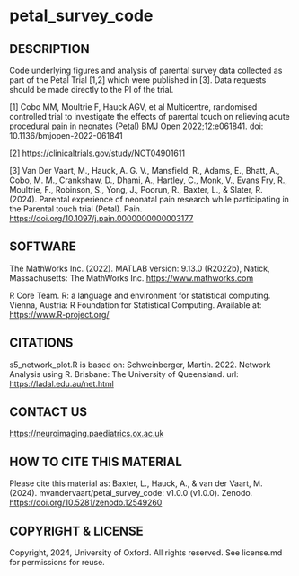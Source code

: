 # petal_survey_code

## DESCRIPTION

Code underlying figures and analysis of parental survey data collected as part of the Petal Trial [1,2] which were published in [3]. Data requests should be made directly to the PI of the trial. 

[1] Cobo MM, Moultrie F, Hauck AGV, et al Multicentre, randomised controlled trial to investigate the effects of parental touch on relieving acute procedural pain in neonates (Petal) BMJ Open 2022;12:e061841. doi: 10.1136/bmjopen-2022-061841

[2] https://clinicaltrials.gov/study/NCT04901611

[3] Van Der Vaart, M., Hauck, A. G. V., Mansfield, R., Adams, E., Bhatt, A., Cobo, M. M., Crankshaw, D., Dhami, A., Hartley, C., Monk, V., Evans Fry, R., Moultrie, F., Robinson, S., Yong, J., Poorun, R., Baxter, L., & Slater, R. (2024). Parental experience of neonatal pain research while participating in the Parental touch trial (Petal). Pain. https://doi.org/10.1097/j.pain.0000000000003177

## SOFTWARE

The MathWorks Inc. (2022). MATLAB version: 9.13.0 (R2022b), Natick, Massachusetts: The MathWorks Inc. https://www.mathworks.com

R Core Team. R: a language and environment for statistical computing. Vienna, Austria: R Foundation for Statistical Computing. Available at:
https://www.R-project.org/

## CITATIONS

s5_network_plot.R is based on: Schweinberger, Martin. 2022. Network Analysis using R. Brisbane: The University of Queensland. url: https://ladal.edu.au/net.html 

## CONTACT US

https://neuroimaging.paediatrics.ox.ac.uk

## HOW TO CITE THIS MATERIAL

Please cite this material as: Baxter, L., Hauck, A., & van der Vaart, M. (2024). mvandervaart/petal_survey_code: v1.0.0 (v1.0.0). Zenodo. https://doi.org/10.5281/zenodo.12549260

## COPYRIGHT & LICENSE

Copyright, 2024, University of Oxford. All rights reserved. See license.md for permissions for reuse. 

